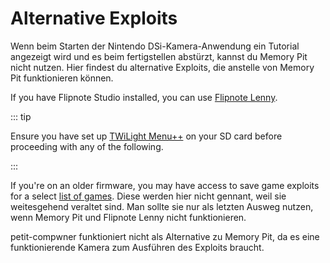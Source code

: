 # Alternative Exploits

Wenn beim Starten der Nintendo DSi-Kamera-Anwendung ein Tutorial angezeigt wird und es beim fertigstellen abstürzt, kannst du Memory Pit nicht nutzen. Hier findest du alternative Exploits, die anstelle von Memory Pit funktionieren können.

If you have Flipnote Studio installed, you can use [Flipnote Lenny](launching-the-flipnote-exploit.html).

::: tip

Ensure you have set up [TWiLight Menu++](get-started.html#section-i-prep-work) on your SD card before proceeding with any of the following.

:::

If you're on an older firmware, you may have access to save game exploits for a select [list of games](https://dsibrew.org/wiki/DSi_exploits#DSiWare\(True_DSi-Mode\)_Exploits). Diese werden hier nicht gennant, weil sie weitesgehend veraltet sind. Man sollte sie nur als letzten Ausweg nutzen, wenn Memory Pit und Flipnote Lenny nicht funktionieren.

petit-compwner funktioniert nicht als Alternative zu Memory Pit, da es eine funktionierende Kamera zum Ausführen des Exploits braucht.
